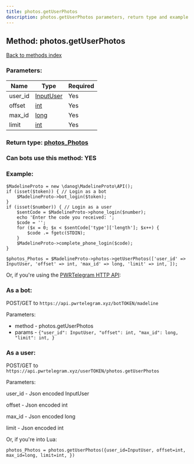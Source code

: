 ```yaml
---
title: photos.getUserPhotos
description: photos.getUserPhotos parameters, return type and example
---
```

## Method: photos.getUserPhotos  
[Back to methods index](index.md)


### Parameters:

| Name     |    Type       | Required |
|----------|---------------|----------|
|user\_id|[InputUser](../types/InputUser.md) | Yes|
|offset|[int](../types/int.md) | Yes|
|max\_id|[long](../types/long.md) | Yes|
|limit|[int](../types/int.md) | Yes|


### Return type: [photos\_Photos](../types/photos_Photos.md)

### Can bots use this method: **YES**


### Example:


```
$MadelineProto = new \danog\MadelineProto\API();
if (isset($token)) { // Login as a bot
    $MadelineProto->bot_login($token);
}
if (isset($number)) { // Login as a user
    $sentCode = $MadelineProto->phone_login($number);
    echo 'Enter the code you received: ';
    $code = '';
    for ($x = 0; $x < $sentCode['type']['length']; $x++) {
        $code .= fgetc(STDIN);
    }
    $MadelineProto->complete_phone_login($code);
}

$photos_Photos = $MadelineProto->photos->getUserPhotos(['user_id' => InputUser, 'offset' => int, 'max_id' => long, 'limit' => int, ]);
```

Or, if you're using the [PWRTelegram HTTP API](https://pwrtelegram.xyz):

### As a bot:

POST/GET to `https://api.pwrtelegram.xyz/botTOKEN/madeline`

Parameters:

* method - photos.getUserPhotos
* params - `{"user_id": InputUser, "offset": int, "max_id": long, "limit": int, }`



### As a user:

POST/GET to `https://api.pwrtelegram.xyz/userTOKEN/photos.getUserPhotos`

Parameters:

user_id - Json encoded InputUser

offset - Json encoded int

max_id - Json encoded long

limit - Json encoded int




Or, if you're into Lua:

```
photos_Photos = photos.getUserPhotos({user_id=InputUser, offset=int, max_id=long, limit=int, })
```

